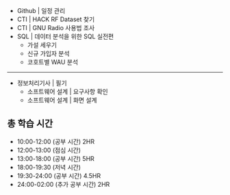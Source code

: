 - Github | 일정 관리
- CTI | HACK RF Dataset 찾기
- CTI | GNU Radio 사용법 조사
- SQL | 데이터 분석을 위한 SQL 실전편
  - 가설 세우기
  - 신규 가입자 분석
  - 코호트별 WAU 분석
---
- 정보처리기사 | 필기
  - 소프트웨어 설계 | 요구사항 확인
  - 소프트웨어 설계 | 화면 설계  

## 총 학습 시간
* 10:00-12:00 (공부 시간) 2HR
* 12:00-13:00 (점심 시간) 
* 13:00-18:00 (공부 시간) 5HR
* 18:00-19:30 (저녁 시간) 
* 19:30-24:00 (공부 시간) 4.5HR
* 24:00-02:00 (추가 공부 시간) 2HR
